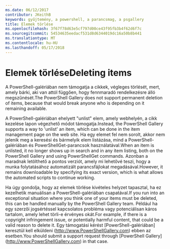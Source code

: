 ```yaml
---
ms.date: 06/12/2017
contributor: JKeithB
keywords: gyűjtemény, a powershell, a parancsmag, a psgallery
title: Elemek törlése
ms.openlocfilehash: 3f67f78d63e5cf797d00ce43f95fb3b4f62d6f7c
ms.sourcegitcommit: 54534635eedacf531d8d6344019dc16a50b8b441
ms.translationtype: MT
ms.contentlocale: hu-HU
ms.lasthandoff: 05/17/2018
---
```

# <a name="deleting-items"></a><span data-ttu-id="9d635-103">Elemek törlése</span><span class="sxs-lookup"><span data-stu-id="9d635-103">Deleting items</span></span>

<span data-ttu-id="9d635-104">A PowerShell-galériában nem támogatja a cikkek, végleges törlését, mert, amely bárki, aki van attól függően, hogy fennmaradó rendelkezésre álló megszűnését.</span><span class="sxs-lookup"><span data-stu-id="9d635-104">The PowerShell Gallery does not support permanent deletion of items, because that would break anyone who is depending on it remaining available.</span></span>

<span data-ttu-id="9d635-105">A PowerShell-galériában ehelyett "unlist" elem, amely webhelyén, a cikk kezelése lapon végezhető módot támogatja.</span><span class="sxs-lookup"><span data-stu-id="9d635-105">Instead, the PowerShell Gallery supports a way to 'unlist' an item, which can be done in the item management page on the web site.</span></span>
<span data-ttu-id="9d635-106">Ha egy elemet fel nem sorolt, akkor nem jelenik meg a keresési és bármelyik elem listázása, mind a PowerShell-galériában és PowerShellGet-parancsok használatával.</span><span class="sxs-lookup"><span data-stu-id="9d635-106">When an item is unlisted, it no longer shows up in search and in any item listing, both on the PowerShell Gallery and using PowerShellGet commands.</span></span>
<span data-ttu-id="9d635-107">Azonban a maradnak letölthető a pontos verziót, amely mi lehetővé teszi, hogy a munka folytatásához automatizált parancsfájlokat megadásával.</span><span class="sxs-lookup"><span data-stu-id="9d635-107">However, it remains downloadable by specifying its exact version, which is what allows the automated scripts to continue working.</span></span>

<span data-ttu-id="9d635-108">Ha úgy gondolja, hogy az elemek törlése kivételes helyzet tapasztal, ha ez kezelhetik manuálisan a PowerShell-galériában csapatával.</span><span class="sxs-lookup"><span data-stu-id="9d635-108">If you run into an exceptional situation where you think one of your items must be deleted, this can be handled manually by the PowerShell Gallery team.</span></span>
<span data-ttu-id="9d635-109">Például ha egy szerzői jogsértéssel kapcsolatos probléma vagy potenciálisan káros tartalom, amely lehet törli-e érvényes okát.</span><span class="sxs-lookup"><span data-stu-id="9d635-109">For example, if there is a copyright infringement issue, or potentially harmful content, that could be a valid reason to delete it.</span></span>
<span data-ttu-id="9d635-110">Egy támogatási kérést [PowerShell-galériában] keresztül kell elküldeni (http://www.PowerShellGallery.com) ebben az esetben.</span><span class="sxs-lookup"><span data-stu-id="9d635-110">You should submit a support request through [PowerShell Gallery] (http://www.PowerShellGallery.com) in that case.</span></span>